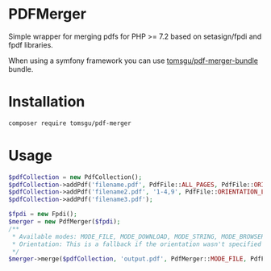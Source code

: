 # PDFMerger
Simple wrapper for merging pdfs for PHP >= 7.2 based on setasign/fpdi and fpdf libraries.

When using a symfony framework you can use [tomsgu/pdf-merger-bundle](https://github.com/Tomsgu/PDFMergerBundle) bundle.
# Installation
```bash
composer require tomsgu/pdf-merger
```

# Usage
```php
$pdfCollection = new PdfCollection();
$pdfCollection->addPdf('filename.pdf', PdfFile::ALL_PAGES, PdfFile::ORIENTATION_PORTRAIT);
$pdfCollection->addPdf('filename2.pdf', '1-4,9', PdfFile::ORIENTATION_LANDSCAPE);
$pdfCollection->addPdf('filename3.pdf');

$fpdi = new Fpdi();
$merger = new PdfMerger($fpdi);
/**
 * Available modes: MODE_FILE, MODE_DOWNLOAD, MODE_STRING, MODE_BROWSER
 * Orientation: This is a fallback if the orientation wasn't specified when adding pdf.
 */
$merger->merge($pdfCollection, 'output.pdf', PdfMerger::MODE_FILE, PdfFile::ORIENTATION_LANDSCAPE);
```
